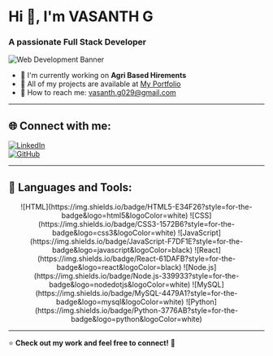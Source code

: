 # Hi 👋, I'm VASANTH G  

### A passionate Full Stack Developer  

![Web Development Banner](https://www.digitalsolutionservices.com/img/services/web%20development.gif)  

- 🚀 I'm currently working on **Agri Based Hirements**  
- 📂 All of my projects are available at [My Portfolio](https://github.com/Vasanth1304)  
- 📧 How to reach me: [vasanth.g029@gmail.com](mailto:vasanth.g029@gmail.com)  

---

## 🌐 Connect with me:
[![LinkedIn](https://img.shields.io/badge/LinkedIn-0077B5?style=for-the-badge&logo=linkedin&logoColor=white)](https://www.linkedin.com/in/vasanth-g-b81b58297)  
[![GitHub](https://img.shields.io/badge/GitHub-181717?style=for-the-badge&logo=github&logoColor=white)](https://github.com/your-profile)  

---

## 🚀 Languages and Tools:
<p align="center">
![HTML](https://img.shields.io/badge/HTML5-E34F26?style=for-the-badge&logo=html5&logoColor=white)  
![CSS](https://img.shields.io/badge/CSS3-1572B6?style=for-the-badge&logo=css3&logoColor=white)  
![JavaScript](https://img.shields.io/badge/JavaScript-F7DF1E?style=for-the-badge&logo=javascript&logoColor=black)  
![React](https://img.shields.io/badge/React-61DAFB?style=for-the-badge&logo=react&logoColor=black)  
![Node.js](https://img.shields.io/badge/Node.js-339933?style=for-the-badge&logo=nodedotjs&logoColor=white)  
![MySQL](https://img.shields.io/badge/MySQL-4479A1?style=for-the-badge&logo=mysql&logoColor=white)  
![Python](https://img.shields.io/badge/Python-3776AB?style=for-the-badge&logo=python&logoColor=white)  
</p>

---

⭐ **Check out my work and feel free to connect!** 🚀  
